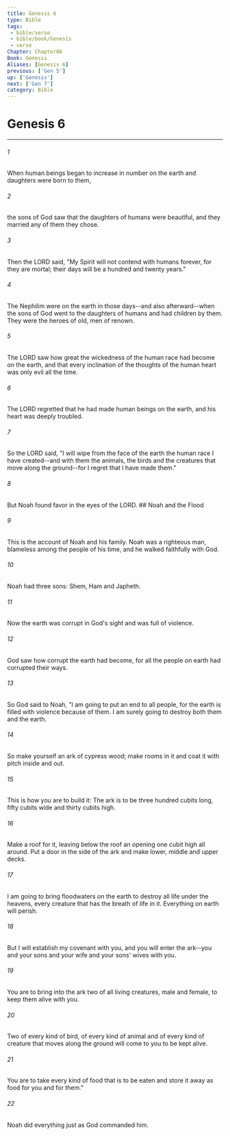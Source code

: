 ```yaml
---
title: Genesis 6
type: Bible
tags:
 - bible/verse
 - bible/book/Genesis
 - verse
Chapter: Chapter06
Book: Genesis
Aliases: [Genesis 6]
previous: ['Gen 5']
up: ['Genesis']
next: ['Gen 7']
category: Bible
---
```

# Genesis 6

***


###### 1 
When human beings began to increase in number on the earth and daughters were born to them, 

###### 2 
the sons of God saw that the daughters of humans were beautiful, and they married any of them they chose. 

###### 3 
Then the LORD said, "My Spirit will not contend with humans forever, for they are mortal; their days will be a hundred and twenty years." 

###### 4 
The Nephilim were on the earth in those days--and also afterward--when the sons of God went to the daughters of humans and had children by them. They were the heroes of old, men of renown. 

###### 5 
The LORD saw how great the wickedness of the human race had become on the earth, and that every inclination of the thoughts of the human heart was only evil all the time. 

###### 6 
The LORD regretted that he had made human beings on the earth, and his heart was deeply troubled. 

###### 7 
So the LORD said, "I will wipe from the face of the earth the human race I have created--and with them the animals, the birds and the creatures that move along the ground--for I regret that I have made them." 

###### 8 
But Noah found favor in the eyes of the LORD. ## Noah and the Flood 

###### 9 
This is the account of Noah and his family. Noah was a righteous man, blameless among the people of his time, and he walked faithfully with God. 

###### 10 
Noah had three sons: Shem, Ham and Japheth. 

###### 11 
Now the earth was corrupt in God's sight and was full of violence. 

###### 12 
God saw how corrupt the earth had become, for all the people on earth had corrupted their ways. 

###### 13 
So God said to Noah, "I am going to put an end to all people, for the earth is filled with violence because of them. I am surely going to destroy both them and the earth. 

###### 14 
So make yourself an ark of cypress wood; make rooms in it and coat it with pitch inside and out. 

###### 15 
This is how you are to build it: The ark is to be three hundred cubits long, fifty cubits wide and thirty cubits high. 

###### 16 
Make a roof for it, leaving below the roof an opening one cubit high all around. Put a door in the side of the ark and make lower, middle and upper decks. 

###### 17 
I am going to bring floodwaters on the earth to destroy all life under the heavens, every creature that has the breath of life in it. Everything on earth will perish. 

###### 18 
But I will establish my covenant with you, and you will enter the ark--you and your sons and your wife and your sons' wives with you. 

###### 19 
You are to bring into the ark two of all living creatures, male and female, to keep them alive with you. 

###### 20 
Two of every kind of bird, of every kind of animal and of every kind of creature that moves along the ground will come to you to be kept alive. 

###### 21 
You are to take every kind of food that is to be eaten and store it away as food for you and for them." 

###### 22 
Noah did everything just as God commanded him. 
